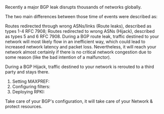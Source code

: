 

Recently a major BGP leak disrupts thousands of networks globally.


The two main differences between those time of events were described as:

Routes redirected through wrong ASNs/links (Route leaks), described as types 1-4 RFC 7908;
Routes redirected to wrong ASNs (Hijack), described as types 5 and 6 RFC 7908.
During a BGP route leak, traffic destined to your network will most likely flow in an inefficient way, which could lead to increased network latency and packet loss. Nevertheless, it will reach your network almost certainly if there is no critical network congestion due to some reason (like the bad intention of a malfunctor).

During a BGP Hijack, traffic destined to your network is rerouted to a third party and stays there.


1. Setting MAXPREF: 
2. Configuring filters:
3. Deploying RPKI: 




Take care of your BGP's configuration, it will take care of your Network & protect resources.